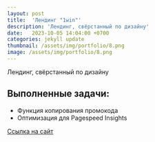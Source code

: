 ```yaml
---
layout: post
title:  'Лендинг "1win"'
description: 'Лендинг, свёрстанный по дизайну'
date:   2023-10-05 14:04:00 +0700
categories: jekyll update
thumbnail: /assets/img/portfolio/8.png
image: /assets/img/portfolio/8.png
---
```

Лендинг, свёрстанный по дизайну

## Выполненные задачи:
- Функция копирования промокода
- Оптимизация для Pagespeed Insights

<a href="https://aigen31.github.io/1win/dist/" target="_blank">Ссылка на сайт</a>